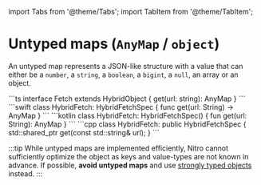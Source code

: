 ---
---

import Tabs from '@theme/Tabs';
import TabItem from '@theme/TabItem';

# Untyped maps (`AnyMap` / `object`)

An untyped map represents a JSON-like structure with a value that can either be a `number`, a `string`, a `boolean`, a `bigint`, a `null`, an array or an object.

<Tabs>
  <TabItem value="ts" label="TypeScript" default>
    ```ts
    interface Fetch extends HybridObject {
      get(url: string): AnyMap
    }
    ```
  </TabItem>
  <TabItem value="swift" label="Swift">
    ```swift
    class HybridFetch: HybridFetchSpec {
      func get(url: String) -> AnyMap
    }
    ```
  </TabItem>
  <TabItem value="kotlin" label="Kotlin">
    ```kotlin
    class HybridFetch: HybridFetchSpec() {
      fun get(url: String): AnyMap
    }
    ```
  </TabItem>
  <TabItem value="cpp" label="C++">
    ```cpp
    class HybridFetch: public HybridFetchSpec {
      std::shared_ptr<AnyMap> get(const std::string& url);
    }
    ```
  </TabItem>
</Tabs>

:::tip
While untyped maps are implemented efficiently, Nitro cannot sufficiently optimize the object as keys and value-types are not known in advance.
If possible, **avoid untyped maps** and use [strongly typed objects](custom-structs) instead.
:::
